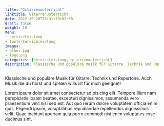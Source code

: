 ```yaml
---
title: "Gitarrenunterricht"
linktitle: Gitarrenunterricht
date: 2022-10-20T10:31:59+02:00
draft: false
weight: 10
menu: 
- serviceleistung
- footerServiceleistung
images:
- bikes.jpg
- logo.png
categories: [serviceleistung, gitarrenunterricht]
description: Klassische und populäre Musik für Gitarre. Technik und Repertoire. Auch Musik die du hörst und spielen wills ist für mich geeignet!
---
```


Klassische und populäre Musik für Gitarre. Technik und Repertoire. Auch Musik die du hörst und spielen wills ist für mich geeignet!

Lorem ipsum dolor sit amet consectetur adipisicing elit. Tempore illum nam perspiciatis ipsam beatae, excepturi dignissimos, assumenda vero praesentium velit nisi sed est. Aut quo rerum dolore voluptatem officia enim quis. Eligendi ipsum, voluptatibus repudiandae repellendus dignissimos velit. Quae incidunt aperiam quia porro commodi nisi enim voluptates esse ducimus sint.